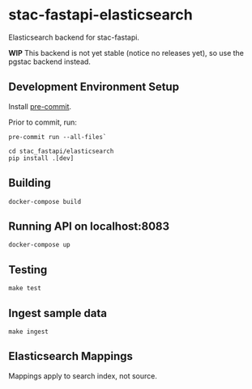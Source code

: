# stac-fastapi-elasticsearch

Elasticsearch backend for stac-fastapi. 

**WIP** This backend is not yet stable (notice no releases yet), so use the pgstac backend instead.

## Development Environment Setup

Install [pre-commit](https://pre-commit.com/#install).

Prior to commit, run:

```
pre-commit run --all-files`
```

```shell
cd stac_fastapi/elasticsearch
pip install .[dev]
```

## Building

```
docker-compose build
```

## Running API on localhost:8083

```
docker-compose up
```

## Testing

```
make test
```

## Ingest sample data

```
make ingest
```

## Elasticsearch Mappings

Mappings apply to search index, not source. 